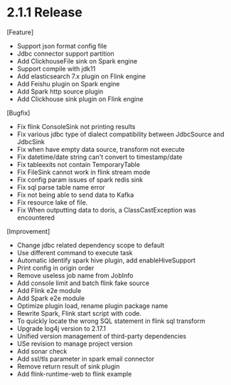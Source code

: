 # 2.1.1 Release

[Feature]
- Support json format config file
- Jdbc connector support partition
- Add ClickhouseFile sink on Spark engine
- Support compile with jdk11
- Add elasticsearch 7.x plugin on Flink engine
- Add Feishu plugin on Spark engine
- Add Spark http source plugin
- Add Clickhouse sink plugin on Flink engine

[Bugfix]
- Fix flink ConsoleSink not printing results
- Fix various jdbc type of dialect compatibility between JdbcSource and JdbcSink
- Fix when have empty data source, transform not execute
- Fix datetime/date string can't convert to timestamp/date
- Fix tableexits not contain TemporaryTable
- Fix FileSink cannot work in flink stream mode
- Fix config param issues of spark redis sink
- Fix sql parse table name error
- Fix not being able to send data to Kafka
- Fix resource lake of file.
- Fix When outputting data to doris, a ClassCastException was encountered

[Improvement]
- Change jdbc related dependency scope to default
- Use different command to execute task
- Automatic identify spark hive plugin, add enableHiveSupport
- Print config in origin order
- Remove useless job name from JobInfo
- Add console limit and batch flink fake source
- Add Flink e2e module
- Add Spark e2e module
- Optimize plugin load, rename plugin package name
- Rewrite Spark, Flink start script with code.
- To quickly locate the wrong SQL statement in flink sql transform
- Upgrade log4j version to 2.17.1
- Unified version management of third-party dependencies
- USe revision to manage project version
- Add sonar check
- Add ssl/tls parameter in spark email connector
- Remove return result of sink plugin
- Add flink-runtime-web to flink example
